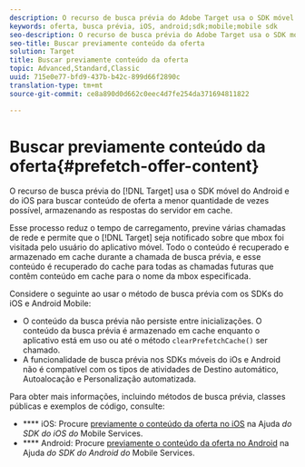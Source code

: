 ```yaml
---
description: O recurso de busca prévia do Adobe Target usa o SDK móvel do Android e do iOS para buscar conteúdo de oferta a menor quantidade de vezes possível, armazenando as respostas do servidor em cache.
keywords: oferta, busca prévia, iOS, android;sdk;mobile;mobile sdk
seo-description: O recurso de busca prévia do Adobe Target usa o SDK móvel do Android e do iOS para buscar conteúdo de oferta a menor quantidade de vezes possível, armazenando as respostas do servidor em cache.
seo-title: Buscar previamente conteúdo da oferta
solution: Target
title: Buscar previamente conteúdo da oferta
topic: Advanced,Standard,Classic
uuid: 715e0e77-bfd9-437b-b42c-899d66f2890c
translation-type: tm+mt
source-git-commit: ce8a890d0d662c0eec4d7fe254da371694811822

---
```



# Buscar previamente conteúdo da oferta{#prefetch-offer-content}

O recurso de busca prévia do [!DNL Target] usa o SDK móvel do Android e do iOS para buscar conteúdo de oferta a menor quantidade de vezes possível, armazenando as respostas do servidor em cache.

Esse processo reduz o tempo de carregamento, previne várias chamadas de rede e permite que o [!DNL Target] seja notificado sobre que mbox foi visitada pelo usuário do aplicativo móvel. Todo o conteúdo é recuperado e armazenado em cache durante a chamada de busca prévia, e esse conteúdo é recuperado do cache para todas as chamadas futuras que contêm conteúdo em cache para o nome da mbox especificada.

Considere o seguinte ao usar o método de busca prévia com os SDKs do iOS e Android Mobile:

* O conteúdo da busca prévia não persiste entre inicializações. O conteúdo da busca prévia é armazenado em cache enquanto o aplicativo está em uso ou até o método `clearPrefetchCache()` ser chamado.
* A funcionalidade de busca prévia nos SDKs móveis do iOs e Android não é compatível com os tipos de atividades de Destino automático, Autoalocação e Personalização automatizada.

Para obter mais informações, incluindo métodos de busca prévia, classes públicas e exemplos de código, consulte:

* **** iOS:  Procure [previamente o conteúdo da oferta no iOS](https://docs.adobe.com/content/help/en/mobile-services/ios/target-ios/c-mob-target-prefetch-ios.html) na Ajuda *do SDK do iOS do* Mobile Services.
* **** Android:  Procure [previamente o conteúdo da oferta no Android](https://docs.adobe.com/content/help/en/mobile-services/android/target-android/c-mob-target-prefetch-android.html) na Ajuda *do SDK do Android do* Mobile Services.

